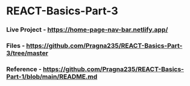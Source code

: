 # REACT-Basics-Part-3

### Live Project - https://home-page-nav-bar.netlify.app/

### Files - https://github.com/Pragna235/REACT-Basics-Part-3/tree/master

### Reference - https://github.com/Pragna235/REACT-Basics-Part-1/blob/main/README.md
